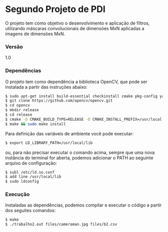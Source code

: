 # Segundo Projeto de PDI

O projeto tem como objetivo o desenvolvimento e aplicação de filtros, utilizando máscaras convolucionais de dimensões MxN aplicadas a imagens de dimensões MxN.

### Versão
1.0

### Dependências

O projeto tem como dependência a biblioteca OpenCV, que pode ser instalada a partir das instruções abaixo:

```sh
$ sudo apt-get install build-essential checkinstall cmake pkg-config yasm
$ git clone https://github.com/opencv/opencv.git
$ cd opencv
$ mkdir release
$ cd release
$ cmake -D CMAKE_BUILD_TYPE=RELEASE -D CMAKE_INSTALL_PREFIX=/usr/local -D BUILD_PYTHON_SUPPORT=ON ..
$ make && sudo make install
```
Para definição das variáveis de ambiente você pode executar:

```sh
$ export LD_LIBRARY_PATH=/usr/local/lib
```
ou, para não precisar executar o comando acima, sempre que uma nova instância do terminal for aberta, podemos adicionar o PATH ao seguinte arquivo de configuração:

```sh
$ subl /etc/ld.so.conf
$ add line /usr/local/lib
$ sudo ldconfig
```
### Execução

Instaladas as dependências, podemos compilar e executar o código a partir dos seguites comandos:

```sh
$ make
$ ./trabalho2.out files/cameraman.jpg files/b2.csv
```
